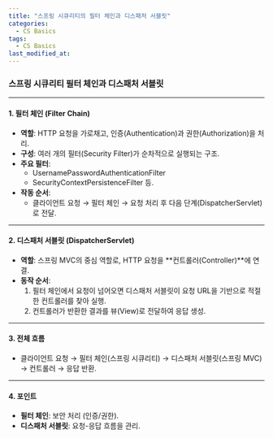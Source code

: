 ```yaml
---
title: "스프링 시큐리티의 필터 체인과 디스패처 서블릿"
categories:
  - CS Basics
tags:
  - CS Basics
last_modified_at: 
---
```


### 스프링 시큐리티 필터 체인과 디스패처 서블릿

---

#### 1. 필터 체인 (Filter Chain)

- **역할**: HTTP 요청을 가로채고, 인증(Authentication)과 권한(Authorization)을 처리.
- **구성**: 여러 개의 필터(Security Filter)가 순차적으로 실행되는 구조.
- **주요 필터**: 
  - UsernamePasswordAuthenticationFilter
  - SecurityContextPersistenceFilter 등.
- **작동 순서**: 
  - 클라이언트 요청 → 필터 체인 → 요청 처리 후 다음 단계(DispatcherServlet)로 전달.

---

#### 2. 디스패처 서블릿 (DispatcherServlet)

- **역할**: 스프링 MVC의 중심 역할로, HTTP 요청을 **컨트롤러(Controller)**에 연결.
- **동작 순서**:
  1. 필터 체인에서 요청이 넘어오면 디스패처 서블릿이 요청 URL을 기반으로 적절한 컨트롤러를 찾아 실행.
  2. 컨트롤러가 반환한 결과를 뷰(View)로 전달하여 응답 생성.

---

#### 3. 전체 흐름

- 클라이언트 요청 → 필터 체인(스프링 시큐리티) → 디스패처 서블릿(스프링 MVC) → 컨트롤러 → 응답 반환.

---

#### 4. 포인트

- **필터 체인**: 보안 처리 (인증/권한).  
- **디스패처 서블릿**: 요청-응답 흐름을 관리.
